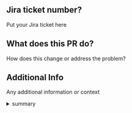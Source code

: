 ## Jira ticket number?
Put your Jira ticket here

## What does this PR do?
How does this change or address the problem?

## Additional Info
Any additional information or context
<details>
  <summary>summary</summary>
  detailfoto
  detailvideo
</details>
